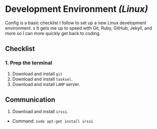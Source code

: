 Development Environment *(Linux)*
=================================

Config is a basic checklist I follow to set up a new Linux development environment. s
It gets me up to speed with Git, Ruby, GitHub, Jekyll, and more so I can more quickly get back to coding.

## Checklist

### 1. Prep the terminal

1. Download and install `git`
2. Download and install `tasksel`.
3. Download and install `LAMP` server.

## Communication

1. Download and install `irssi`.
  - Command: `sudo apt-get install irssi`

